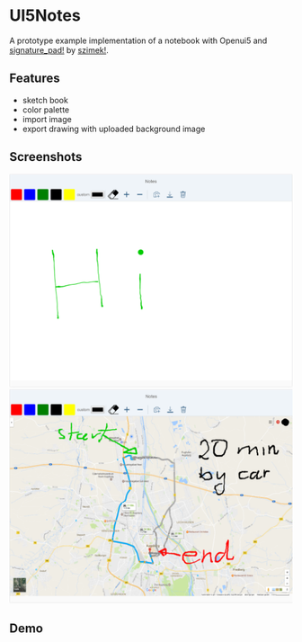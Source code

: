 # UI5Notes
A prototype example implementation of a notebook with Openui5 and [signature_pad!](https://github.com/szimek/signature_pad) by [szimek!](https://github.com/szimek). 


## Features
+ sketch book
+ color palette
+ import image
+ export drawing with uploaded background image


## Screenshots
![alt text](https://github.com/impnguyen/UI5Notes/blob/master/readme/screenshot1.png "screenshot1")
![alt text](https://github.com/impnguyen/UI5Notes/blob/master/readme/screenshot1_1.png "screenshot1_1")


## Demo